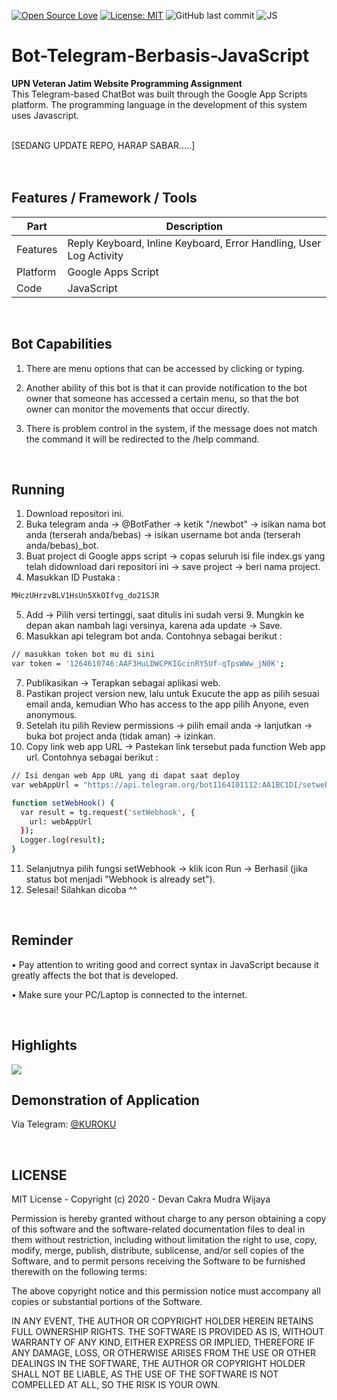 [![Open Source Love](https://badges.frapsoft.com/os/v1/open-source.svg?style=flat)](https://github.com/ellerbrock/open-source-badges/)
[![License: MIT](https://img.shields.io/badge/License-MIT-green.svg)](https://opensource.org/licenses/MIT)
![GitHub last commit](https://img.shields.io/github/last-commit/devancakra/Bot-Telegram-JS-Sederhana)
![JS](https://img.shields.io/badge/javascript%20-%23323330.svg?&style=flat&logo=javascript&logoColor=%23F7DF1E)

# Bot-Telegram-Berbasis-JavaScript
<strong>UPN Veteran Jatim Website Programming Assignment</strong><br>
This Telegram-based ChatBot was built through the Google App Scripts platform. The programming language in the development of this system uses Javascript.

<br>
[SEDANG UPDATE REPO, HARAP SABAR.....]
<br><br><br>

## Features / Framework / Tools
| Part | Description |
| --- | --- |
| Features | Reply Keyboard, Inline Keyboard, Error Handling, User Log Activity |
| Platform | Google Apps Script |
| Code | JavaScript |

<br>

## Bot Capabilities
1. There are menu options that can be accessed by clicking or typing.

2. Another ability of this bot is that it can provide notification to the bot owner that someone has accessed a certain menu, so that the bot owner can monitor the movements that occur directly.

3. There is problem control in the system, if the message does not match the command it will be redirected to the /help command.

<br>

## Running
1. Download repositori ini.
2. Buka telegram anda -> @BotFather -> ketik "/newbot" -> isikan nama bot anda (terserah anda/bebas) -> isikan username bot anda (terserah anda/bebas)_bot.
3. Buat project di Google apps script -> copas seluruh isi file index.gs yang telah didownload dari repositori ini -> save project -> beri nama project.
4. Masukkan ID Pustaka :

```bash
MHczUHrzvBLV1HsUn5XkOIfvg_do21SJR
```

5. Add -> Pilih versi tertinggi, saat ditulis ini sudah versi 9. Mungkin ke depan akan nambah lagi versinya, karena ada update -> Save.
6. Masukkan api telegram bot anda. Contohnya sebagai berikut :

```bash
// masukkan token bot mu di sini
var token = '1264610746:AAF3HuLDWCPKIGcinRY5Uf-qTpsWWw_jN0K';
```

7. Publikasikan -> Terapkan sebagai aplikasi web.
8. Pastikan project version new, lalu untuk Exucute the app as pilih sesuai email anda, kemudian Who has access to the app pilih Anyone, even anonymous.
9. Setelah itu pilih Review permissions -> pilih email anda -> lanjutkan -> buka bot project anda (tidak aman) -> izinkan.
10. Copy link web app URL -> Pastekan link tersebut pada function Web app url. Contohnya sebagai berikut :

```bash
// Isi dengan web App URL yang di dapat saat deploy
var webAppUrl = "https://api.telegram.org/bot1164101112:AA1BC1DI/setwebhook?url=https://script.google.com/macros/s/AKfycbyKodePanjang/exec";

function setWebHook() {
  var result = tg.request('setWebhook', {
    url: webAppUrl
  });
  Logger.log(result);
}
```

11. Selanjutnya pilih fungsi setWebhook -> klik icon Run -> Berhasil (jika status bot menjadi "Webhook is already set").
12. Selesai! Silahkan dicoba ^^

<br>

## Reminder
• Pay attention to writing good and correct syntax in JavaScript because it greatly affects the bot that is developed.

• Make sure your PC/Laptop is connected to the internet.

<br>

## Highlights
<img src="https://user-images.githubusercontent.com/54527592/100519999-0ad9c500-31ce-11eb-84f6-8d5450464a8b.jpg" />

<br>

## Demonstration of Application
Via Telegram: <a href="http://t.me/KUROKU_bot">@KUROKU</a>

<br>

## LICENSE
MIT License - Copyright (c) 2020 - Devan Cakra Mudra Wijaya

Permission is hereby granted without charge to any person obtaining a copy of this software and the software-related documentation files to deal in them without restriction, including without limitation the right to use, copy, modify, merge, publish, distribute, sublicense, and/or sell copies of the Software, and to permit persons receiving the Software to be furnished therewith on the following terms:

The above copyright notice and this permission notice must accompany all copies or substantial portions of the Software.

IN ANY EVENT, THE AUTHOR OR COPYRIGHT HOLDER HEREIN RETAINS FULL OWNERSHIP RIGHTS. THE SOFTWARE IS PROVIDED AS IS, WITHOUT WARRANTY OF ANY KIND, EITHER EXPRESS OR IMPLIED, THEREFORE IF ANY DAMAGE, LOSS, OR OTHERWISE ARISES FROM THE USE OR OTHER DEALINGS IN THE SOFTWARE, THE AUTHOR OR COPYRIGHT HOLDER SHALL NOT BE LIABLE, AS THE USE OF THE SOFTWARE IS NOT COMPELLED AT ALL, SO THE RISK IS YOUR OWN.
